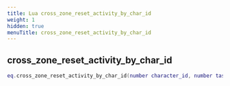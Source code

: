 ```yaml
---
title: Lua cross_zone_reset_activity_by_char_id
weight: 1
hidden: true
menuTitle: cross_zone_reset_activity_by_char_id
---
```

## cross_zone_reset_activity_by_char_id
```lua
eq.cross_zone_reset_activity_by_char_id(number character_id, number task_id, number activity_id) -- void
```